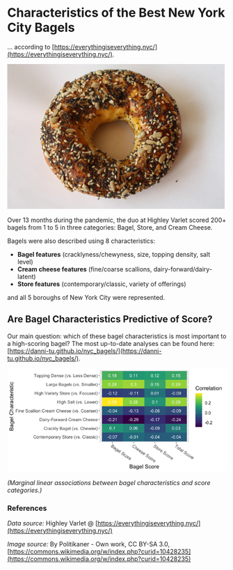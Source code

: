 # Characteristics of the Best New York City Bagels

... according to [https://everythingiseverything.nyc/](https://everythingiseverything.nyc/). 

<img src="https://github.com/danni-tu/nyc_bagels/blob/0f9b779ae18fb16ec409c30e8ad9371198fb91f1/bagel.jpeg" width="500">

Over 13 months during the pandemic, the duo at Highley Varlet scored 200+ bagels from 1 to 5 in three categories: Bagel, Store, and Cream Cheese.

Bagels were also described using 8 characteristics:

- **Bagel features** (cracklyness/chewyness, size, topping density, salt level)
- **Cream cheese features** (fine/coarse scallions, dairy-forward/dairy-latent)
- **Store features** (contemporary/classic, variety of offerings)

and all 5 boroughs of New York City were represented. 

## Are Bagel Characteristics Predictive of Score?

Our main question: which of these bagel characteristics is most important to a high-scoring bagel? The most up-to-date analyses can be found here: [https://danni-tu.github.io/nyc_bagels/](https://danni-tu.github.io/nyc_bagels/).


<img src="https://github.com/danni-tu/nyc_bagels/blob/e1e929e6e0a4f05f2ff3be66528783867b7ec56e/correlations.png" width="700">

*(Marginal linear associations between bagel characteristics and score categories.)*


### References

*Data source:* Highley Varlet @ [https://everythingiseverything.nyc/](https://everythingiseverything.nyc/)

*Image source:* By Politikaner - Own work, CC BY-SA 3.0, [https://commons.wikimedia.org/w/index.php?curid=10428235](https://commons.wikimedia.org/w/index.php?curid=10428235)

